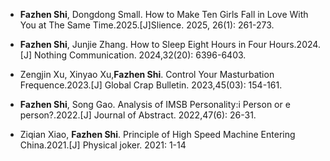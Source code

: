 - <strong>Fazhen Shi</strong>, Dongdong Small. How to Make Ten Girls Fall in Love With You at The Same Time.2025.[J]Slience. 2025, 26(1): 261-273.

- <strong>Fazhen Shi</strong>, Junjie Zhang. How to Sleep Eight Hours in Four Hours.2024.[J] Nothing Communication. 2024,32(20): 6396-6403.

- Zengjin Xu, Xinyao Xu,<strong>Fazhen Shi</strong>. Control Your Masturbation Frequence.2023.[J] Global Crap Bulletin. 2023,45(03): 154-161.

- <strong>Fazhen Shi</strong>, Song Gao. Analysis of IMSB Personality:i Person or e person?.2022.[J] Journal of Abstract. 2022,47(6): 26-31.

- Ziqian Xiao, <strong>Fazhen Shi</strong>. Principle of High Speed Machine Entering China.2021.[J] Physical joker. 2021: 1-14

